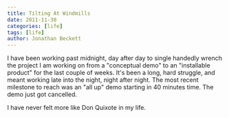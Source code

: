 ```yaml
---
title: Tilting At Windmills
date: 2011-11-30
categories: [life]
tags: [life]
author: Jonathan Beckett
---
```


I have been working past midnight, day after day to single handedly wrench the project I am working on from a "conceptual demo" to an "installable product" for the last couple of weeks. It's been a long, hard struggle, and meant working late into the night, night after night. The most recent milestone to reach was an "all up" demo starting in 40 minutes time. The demo just got cancelled.

I have never felt more like Don Quixote in my life.